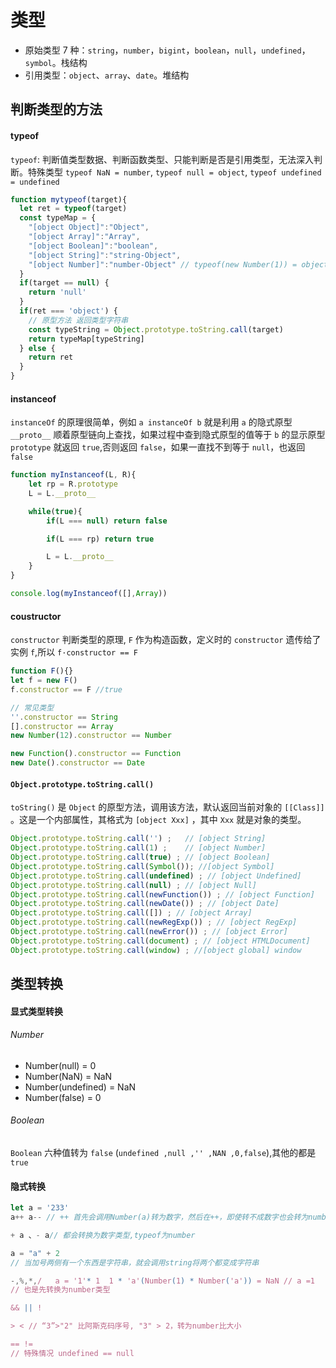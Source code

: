 # 类型
- 原始类型 7 种：`string`，`number`，`bigint`，`boolean`，`null`，`undefined`，`symbol`。栈结构 
- 引用类型：`object`、`array`、`date`。堆结构

## 判断类型的方法

#### typeof

`typeof`: 判断值类型数据、判断函数类型、只能判断是否是引用类型，无法深入判断。特殊类型 `typeof NaN
 = number`, `typeof null
 = object`, `typeof undefined = undefined`
```js
function mytypeof(target){
  let ret = typeof(target)
  const typeMap = {
    "[object Object]":"Object",
    "[object Array]":"Array",
    "[object Boolean]":"boolean",
    "[object String]":"string-Object",
    "[object Number]":"number-Object" // typeof(new Number(1)) = object
  }
  if(target == null) {
    return 'null'
  }
  if(ret === 'object') {
    // 原型方法 返回类型字符串
    const typeString = Object.prototype.toString.call(target)
    return typeMap[typeString]
  } else {
    return ret
  }
}
```

#### instanceof
`instanceOf` 的原理很简单，例如 `a instanceOf b` 就是利用 `a` 的隐式原型 `__proto__` 顺着原型链向上查找，如果过程中查到隐式原型的值等于 `b` 的显示原型 `prototype` 就返回 `true`,否则返回 `false`，如果一直找不到等于 `null`，也返回 `false`

```js
function myInstanceof(L, R){
    let rp = R.prototype
    L = L.__proto__

    while(true){
        if(L === null) return false

        if(L === rp) return true

        L = L.__proto__
    }
}

console.log(myInstanceof([],Array))
```

#### coustructor
`constructor` 判断类型的原理, `F` 作为构造函数，定义时的 `constructor` 遗传给了实例 `f`,所以 `f·constructor == F`

```js
function F(){}
let f = new F()
f.constructor == F //true

// 常见类型
''.constructor == String
[].constructor == Array
new Number(12).constructor == Number

new Function().constructor == Function
new Date().constructor == Date
```


#### `Object.prototype.toString.call()`
`toString()` 是 `Object` 的原型方法，调用该方法，默认返回当前对象的 `[[Class]]` 。这是一个内部属性，其格式为 `[object Xxx]` ，其中 `Xxx` 就是对象的类型。

```js
Object.prototype.toString.call('') ;   // [object String]
Object.prototype.toString.call(1) ;    // [object Number]
Object.prototype.toString.call(true) ; // [object Boolean]
Object.prototype.toString.call(Symbol()); //[object Symbol]
Object.prototype.toString.call(undefined) ; // [object Undefined]
Object.prototype.toString.call(null) ; // [object Null]
Object.prototype.toString.call(newFunction()) ; // [object Function]
Object.prototype.toString.call(newDate()) ; // [object Date]
Object.prototype.toString.call([]) ; // [object Array]
Object.prototype.toString.call(newRegExp()) ; // [object RegExp]
Object.prototype.toString.call(newError()) ; // [object Error]
Object.prototype.toString.call(document) ; // [object HTMLDocument]
Object.prototype.toString.call(window) ; //[object global] window
```

## 类型转换

#### 显式类型转换

###### Number
- Number(null) = 0
- Number(NaN) = NaN
- Number(undefined) = NaN
- Number(false) = 0

###### Boolean
`Boolean` 六种值转为 `false` (`undefined ,null ,'' ,NAN ,0,false`),其他的都是 `true`

#### 隐式转换
```js
let a = '233'
a++ a-- // ++ 首先会调用Number(a)转为数字，然后在++，即使转不成数字也会转为number类型

+ a 、- a// 都会转换为数字类型,typeof为number

a = "a" + 2
// 当加号两侧有一个东西是字符串，就会调用string将两个都变成字符串

-,%,*,/   a = '1'* 1  1 * 'a'(Number(1) * Number('a')) = NaN // a =1
// 也是先转换为number类型

&& || !

> < // “3”>"2" 比阿斯克码序号, "3" > 2，转为number比大小

== !=
// 特殊情况 undefined == null
```
